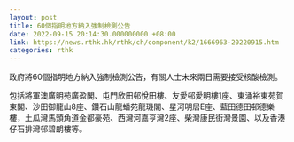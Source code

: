 ```yaml
---
layout: post
title: 60個指明地方納入強制檢測公告
date: 2022-09-15 20:14:30.000000000 +08:00
link: https://news.rthk.hk/rthk/ch/component/k2/1666963-20220915.htm
categories: rthk
---
```


政府將60個指明地方納入強制檢測公告，有關人士未來兩日需要接受核酸檢測。

包括將軍澳廣明苑廣盈閣、屯門欣田邨悅田樓、友愛邨愛明樓1座、東涌裕東苑賀東閣、沙田御龍山8座、鑽石山龍蟠苑龍璣閣、星河明居E座、藍田德田邨德樂樓，土瓜灣馬頭角道金都豪苑、西灣河嘉亨灣2座、柴灣康民街灣景園、以及香港仔石排灣邨碧朗樓等。
